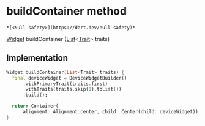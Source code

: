 


# buildContainer method




    *[<Null safety>](https://dart.dev/null-safety)*




[Widget](https://api.flutter.dev/flutter/widgets/Widget-class.html) buildContainer
([List](https://api.flutter.dev/flutter/dart-core/List-class.html)&lt;[Trait](https://yonomi.co/yonomi-sdk/Trait-class.html)> traits)








## Implementation

```dart
Widget buildContainer(List<Trait> traits) {
  final deviceWidget = DeviceWidgetBuilder()
      .withPrimaryTrait(traits.first)
      .withTraits(traits.skip(1).toList())
      .build();

  return Container(
      alignment: Alignment.center, child: Center(child: deviceWidget));
}
```







